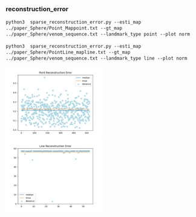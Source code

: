 ### reconstruction_error

```
python3  sparse_reconstruction_error.py --esti_map ../paper_Sphere/Point_Mappoint.txt --gt_map ../paper_Sphere/venom_sequence.txt --landmark_type point --plot norm

python3  sparse_reconstruction_error.py --esti_map ../paper_Sphere/PointLine_mapline.txt --gt_map ../paper_Sphere/venom_sequence.txt --landmark_type line --plot norm
```



<img src="image/point_recon_err.png" alt="point_recon_err" style="zoom:40%;" /><img src="image/line_recon_err.png" alt="line_recon_err" style="zoom:40%;" />
